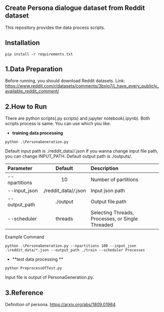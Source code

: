 ## Create Persona dialogue dataset from Reddit dataset

This repository provides the data process scripts.


## Installation
```
pip install -r requirements.txt
```
## 1.Data Preparation
Before running, you should download Reddit datasets.
Link:
https://www.reddit.com/r/datasets/comments/3bxlg7/i_have_every_publicly_available_reddit_comment/

## 2.How to Run
There are python scripts(.py scripts) and jupyter notebook(.ipynb).
Both scripts process is same.
You can use which you like.

* **training data processing**
```
python .\PersonaGeneration.py 
```
Default input path is ./reddit_data/*/*.json
If you wanna change input file path, you can change INPUT_PATH.
Default output path is ./outputs/.

| Parameter                 | Default       | Description   |	
| :------------------------ |:-------------:| :-------------|
| --npartitions             | 10            | Number of partitions |
| --input_json              | ./reddit_data/*/*.json | Input json path |
| --output_path             | ./output      | Output file path |
| --scheduler               | threads       | Selecting Threads, Processes, or Single Threaded |

Example Command
```
python .\PersonaGeneration.py --npartitions 100 --input_json .\reddit_data/*.json --output_path ./train --scheduler Processes
```

* **test data processing ** 
```
python PreprocessOfTest.py
```
Input file is output of PersonaGeneration.py.


## 3.Reference
Definition of persona.
https://arxiv.org/abs/1809.01984
